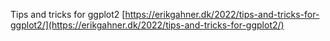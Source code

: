 Tips and tricks for ggplot2 [https://erikgahner.dk/2022/tips-and-tricks-for-ggplot2/](https://erikgahner.dk/2022/tips-and-tricks-for-ggplot2/)
